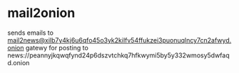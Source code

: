 # mail2onion
sends emails to mail2news@xilb7y4kj6u6qfo45o3yk2kilfv54ffukzei3puonuqlncy7cn2afwyd.onion gatewy for posting to news://peannyjkqwqfynd24p6dszvtchkq7hfkwymi5by5y332wmosy5dwfaqd.onion
